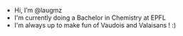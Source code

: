 - Hi, I’m @laugmz
- I'm currently doing a Bachelor in Chemistry at EPFL
- I'm always up to make fun of Vaudois and Valaisans ! :) 

<!---
laugmz/laugmz is a ✨ special ✨ repository because its `README.md` (this file) appears on your GitHub profile.
You can click the Preview link to take a look at your changes.
--->
